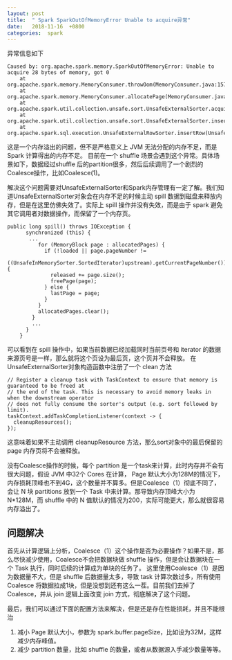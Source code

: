 ```yaml
---
layout: post
title:  " Spark SparkOutOfMemoryError Unable to acquire异常"
date:   2018-11-16  +0800
categories:  spark
---
```




异常信息如下

```
Caused by: org.apache.spark.memory.SparkOutOfMemoryError: Unable to acquire 28 bytes of memory, got 0
	at org.apache.spark.memory.MemoryConsumer.throwOom(MemoryConsumer.java:157)
	at org.apache.spark.memory.MemoryConsumer.allocatePage(MemoryConsumer.java:119)
	at org.apache.spark.util.collection.unsafe.sort.UnsafeExternalSorter.acquireNewPageIfNecessary(UnsafeExternalSorter.java:383)
	at org.apache.spark.util.collection.unsafe.sort.UnsafeExternalSorter.insertRecord(UnsafeExternalSorter.java:407)
	at org.apache.spark.sql.execution.UnsafeExternalRowSorter.insertRow(UnsafeExternalRowSorter.java:135)
```

这是一个内存溢出的问题，但不是严格意义上 JVM 无法分配的内存不足，而是 Spark 计算得出的内存不足。
目前在一个 shuffle 场景会遇到这个异常。具体场景如下，数据经过shuffle 后的partition很多，然后后续调用了一个剧烈的Coalesce操作，比如Coalesce(1)。

解决这个问题需要对UnsafeExternalSorter和Spark内存管理有一定了解。我们知道UnsafeExternalSorter对象会在内存不足的时候主动 spill 数据到磁盘来释放内存，但是在这里仿佛失效了。实际上 spill 操作并没有失效，而是由于 spark 避免其它调用者对数据操作，而保留了一个内存页。

```
public long spill() throws IOException {
      synchronized (this) {
       ...
          for (MemoryBlock page : allocatedPages) {
            if (!loaded || page.pageNumber !=
                    ((UnsafeInMemorySorter.SortedIterator)upstream).getCurrentPageNumber()) {
              released += page.size();
              freePage(page);
            } else {
              lastPage = page;
            }
          }
          allocatedPages.clear();
        }
        ...
      }
    }
```

可以看到在 spill 操作中，如果当前数据已经加载同时当前页号和 iterator 的数据来源页号是一样，那么就将这个页设为最后页，这个页并不会释放。
在UnsafeExternalSorter对象构造函数中注册了一个 clean 方法


```
// Register a cleanup task with TaskContext to ensure that memory is guaranteed to be freed at
// the end of the task. This is necessary to avoid memory leaks in when the downstream operator
// does not fully consume the sorter's output (e.g. sort followed by limit).
taskContext.addTaskCompletionListener(context -> {
  cleanupResources();
});

```

这意味着如果不主动调用 cleanupResource 方法，那么sort对象中的最后保留的 page 内存页将不会被释放。

没有Coalesce操作的时候，每个 partition 是一个task来计算，此时内存并不会有很大问题，假设 JVM 中32个 Cores 在计算， Page 默认大小为128M的情况下，内存损耗顶峰也不到4G，这个数量并不算多。但是Coalesce（1）彻底不同了，会让 N 块 partitions 放到一个 Task 中来计算。那导致内存顶峰大小为 N*128M，而 shuffle 中的 N 值默认的情况为200，实际可能更大，那么就很容易内存溢出了。

## 问题解决
首先从计算逻辑上分析，Coalesce（1）这个操作是否为必要操作？如果不是，那么尽快减少使用，Coalesce不会把数据块做 shuffle 操作，但是会让数据块在一个 Task 执行，同时后续的计算成为单块的任务了。
这里使用Coalesce（1）是因为数据量不大，但是 shuffle 后数据量太多，导致 task 计算次数过多，所有使用 Coalesce 将数据拉成1块，但是没想到还有这么一茬。目前我们去掉了Coalesce，并从 join 逻辑上面改变 join 方式，彻底解决了这个问题。

最后，我们可以通过下面的配置方法来解决，但是还是存在性能损耗，并且不能根治
1. 减小 Page 默认大小，参数为 spark.buffer.pageSize，比如设为32M，这样减少内存峰值。
2. 减少 partition 数量，比如 shuffle 的数量，或者从数据源入手减少数量等等。






